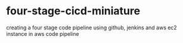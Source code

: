 # four-stage-cicd-miniature
creating a four stage code pipeline using github, jenkins and aws ec2 instance in aws code pipeline
